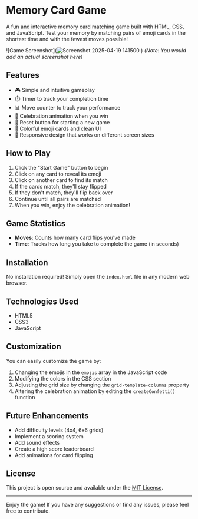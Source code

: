 # Memory Card Game

A fun and interactive memory card matching game built with HTML, CSS, and JavaScript. Test your memory by matching pairs of emoji cards in the shortest time and with the fewest moves possible!

![Game Screenshot](![Screenshot 2025-04-19 141500](https://github.com/user-attachments/assets/2ed72490-f5d8-445d-819c-287e1d349b0a)
) *(Note: You would add an actual screenshot here)*

## Features

- 🎮 Simple and intuitive gameplay
- ⏱️ Timer to track your completion time
- 📊 Move counter to track your performance
- 🎉 Celebration animation when you win
- 🔄 Reset button for starting a new game
- 🎨 Colorful emoji cards and clean UI
- 📱 Responsive design that works on different screen sizes

## How to Play

1. Click the "Start Game" button to begin
2. Click on any card to reveal its emoji
3. Click on another card to find its match
4. If the cards match, they'll stay flipped
5. If they don't match, they'll flip back over
6. Continue until all pairs are matched
7. When you win, enjoy the celebration animation!

## Game Statistics

- **Moves**: Counts how many card flips you've made
- **Time**: Tracks how long you take to complete the game (in seconds)

## Installation

No installation required! Simply open the `index.html` file in any modern web browser.

## Technologies Used

- HTML5
- CSS3
- JavaScript

## Customization

You can easily customize the game by:

1. Changing the emojis in the `emojis` array in the JavaScript code
2. Modifying the colors in the CSS section
3. Adjusting the grid size by changing the `grid-template-columns` property
4. Altering the celebration animation by editing the `createConfetti()` function

## Future Enhancements

- Add difficulty levels (4x4, 6x6 grids)
- Implement a scoring system
- Add sound effects
- Create a high score leaderboard
- Add animations for card flipping

## License

This project is open source and available under the [MIT License](LICENSE).

---

Enjoy the game! If you have any suggestions or find any issues, please feel free to contribute.
